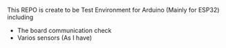 This REPO is create to be Test Environment for Arduino (Mainly for ESP32) 
including
  - The board communication check
  - Varios sensors (As I have)
